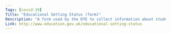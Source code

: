 ```yaml
---
Tags: [covid-19]
Title: "Educational Setting Status (form)"
Description: "A form used by the DfE to collect information about student and staff absence during the Covid-19 pandemic (requires DfE Sign-In account)."
Link: http://www.education.gov.uk/educational-setting-status
---
```

